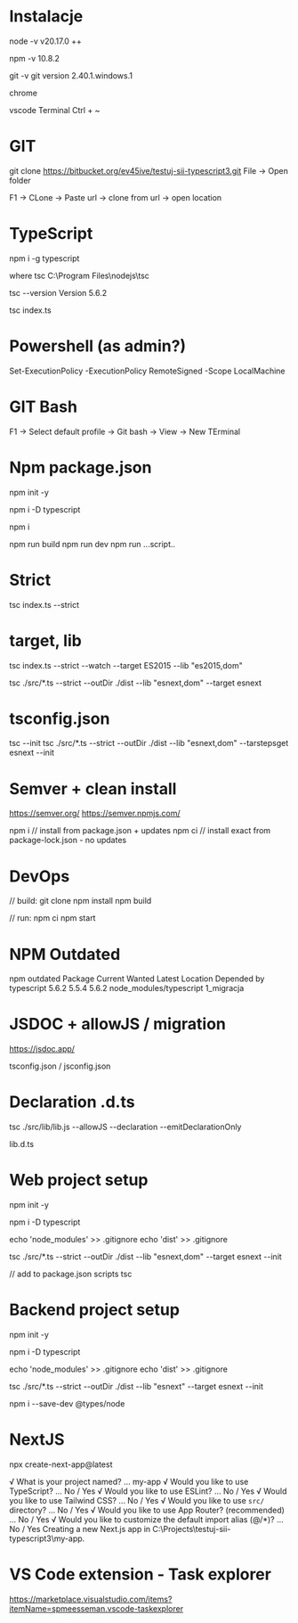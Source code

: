 # Instalacje
node -v 
v20.17.0 ++

npm -v 
10.8.2

git -v 
git version 2.40.1.windows.1

chrome 

vscode
Terminal Ctrl + ~

# GIT
git clone https://bitbucket.org/ev45ive/testuj-sii-typescript3.git
File -> Open folder

F1 -> CLone -> Paste url -> clone from url -> open location

# TypeScript 
npm i -g typescript

where tsc
C:\Program Files\nodejs\tsc

tsc --version
Version 5.6.2

tsc index.ts

# Powershell (as admin?)
Set-ExecutionPolicy -ExecutionPolicy RemoteSigned -Scope LocalMachine

# GIT Bash
F1 -> Select default profile -> Git bash -> View -> New TErminal

# Npm package.json
npm init -y

npm i -D typescript

npm i 

npm run build
npm run dev
npm run ...script..

# Strict 
tsc index.ts --strict 

# target, lib
tsc index.ts --strict --watch --target ES2015 --lib "es2015,dom"

tsc ./src/*.ts --strict --outDir ./dist --lib "esnext,dom" --target esnext

# tsconfig.json
tsc --init 
tsc ./src/*.ts --strict --outDir ./dist --lib "esnext,dom" --tarstepsget esnext --init

# Semver + clean install
https://semver.org/ 
https://semver.npmjs.com/

npm i   // install from package.json + updates
npm ci  // install exact from package-lock.json - no updates

# DevOps

// build:
git clone
npm install
npm build 

// run:
npm ci
npm start 

# NPM Outdated
npm outdated
Package     Current  Wanted  Latest  Location                 Depended by
typescript    5.6.2   5.5.4   5.6.2  node_modules/typescript  1_migracja

# JSDOC + allowJS / migration
https://jsdoc.app/

tsconfig.json / jsconfig.json

# Declaration .d.ts
tsc ./src/lib/lib.js --allowJS --declaration --emitDeclarationOnly

lib.d.ts

# Web project setup 

npm init -y 

npm i -D typescript 

echo 'node_modules' >> .gitignore
echo 'dist' >> .gitignore

tsc ./src/*.ts --strict --outDir ./dist --lib "esnext,dom" --target esnext  --init

// add to package.json scripts 
tsc   

# Backend project setup 

npm init -y 

npm i -D typescript 

echo 'node_modules' >> .gitignore
echo 'dist' >> .gitignore

tsc ./src/*.ts --strict --outDir ./dist --lib "esnext" --target esnext  --init

npm i --save-dev @types/node

# NextJS
npx create-next-app@latest


√ What is your project named? ... my-app
√ Would you like to use TypeScript? ... No / Yes
√ Would you like to use ESLint? ... No / Yes
√ Would you like to use Tailwind CSS? ... No / Yes
√ Would you like to use `src/` directory? ... No / Yes
√ Would you like to use App Router? (recommended) ... No / Yes
√ Would you like to customize the default import alias (@/*)? ... No / Yes
Creating a new Next.js app in C:\Projects\testuj-sii-typescript3\my-app.


# VS Code extension - Task explorer
https://marketplace.visualstudio.com/items?itemName=spmeesseman.vscode-taskexplorer

